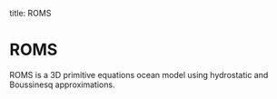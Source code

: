title: ROMS

# ROMS

ROMS is a 3D primitive equations ocean model using hydrostatic and Boussinesq approximations.
